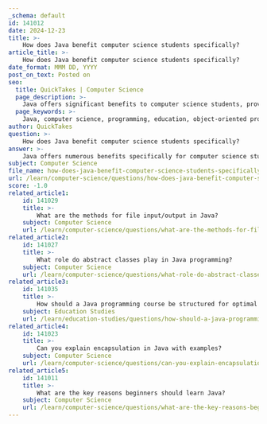 ```yaml
---
_schema: default
id: 141012
date: 2024-12-23
title: >-
    How does Java benefit computer science students specifically?
article_title: >-
    How does Java benefit computer science students specifically?
date_format: MMM DD, YYYY
post_on_text: Posted on
seo:
  title: QuickTakes | Computer Science
  page_description: >-
    Java offers significant benefits to computer science students, providing a strong foundation in programming concepts, relevance in education, versatility in application development, and a solid job market presence.
  page_keywords: >-
    Java, computer science, programming, education, object-oriented programming, job market, application development, programming languages, employability, foundational knowledge
author: QuickTakes
question: >-
    How does Java benefit computer science students specifically?
answer: >-
    Java offers numerous benefits specifically for computer science students, making it a valuable addition to their educational journey. Here are some key advantages:\n\n1. **Foundation for Future Learning**: Java's syntax is similar to English and is relatively straightforward, which helps students grasp programming concepts more easily. This foundational knowledge is crucial as it prepares them for learning other programming languages such as C, C#, C++, and Python.\n\n2. **Relevance in Education**: Java is often the primary programming language taught in many university computer science programs worldwide. Its inclusion in curricula, such as the AP Computer Science exam, ensures that students are well-prepared for both academic and professional challenges.\n\n3. **Versatility and Application**: Java is a versatile language used for developing applications across various platforms, including web, mobile, and desktop environments. This versatility means that students can apply their Java skills in multiple domains, enhancing their employability.\n\n4. **Strong Job Market**: As of September 2021, Java was the most popular programming language, leading to a consistent demand for Java developers in the job market. This demand translates into numerous job opportunities with competitive salaries, making Java a strategic choice for aspiring developers.\n\n5. **Object-Oriented Programming (OOP) Concepts**: Java is one of the most well-known object-oriented programming languages. Learning Java helps students understand key OOP concepts such as encapsulation, inheritance, and polymorphism, which are essential for software development.\n\n6. **Preparation for Advanced Topics**: By learning Java, students gain a solid understanding of fundamental programming principles, which can be beneficial when they encounter more complex topics in their studies, such as data structures and algorithms.\n\n7. **Long-Term Relevance**: Java has remained relevant since its introduction in the mid-1990s, making it a reliable choice for students who want to invest their time in learning a language that will not become obsolete quickly.\n\nIn summary, Java equips computer science students with essential programming skills, prepares them for advanced studies, and enhances their career prospects in a competitive job market.
subject: Computer Science
file_name: how-does-java-benefit-computer-science-students-specifically.md
url: /learn/computer-science/questions/how-does-java-benefit-computer-science-students-specifically
score: -1.0
related_article1:
    id: 141029
    title: >-
        What are the methods for file input/output in Java?
    subject: Computer Science
    url: /learn/computer-science/questions/what-are-the-methods-for-file-inputoutput-in-java
related_article2:
    id: 141027
    title: >-
        What role do abstract classes play in Java programming?
    subject: Computer Science
    url: /learn/computer-science/questions/what-role-do-abstract-classes-play-in-java-programming
related_article3:
    id: 141035
    title: >-
        How should a Java programming course be structured for optimal learning?
    subject: Education Studies
    url: /learn/education-studies/questions/how-should-a-java-programming-course-be-structured-for-optimal-learning
related_article4:
    id: 141023
    title: >-
        Can you explain encapsulation in Java with examples?
    subject: Computer Science
    url: /learn/computer-science/questions/can-you-explain-encapsulation-in-java-with-examples
related_article5:
    id: 141011
    title: >-
        What are the key reasons beginners should learn Java?
    subject: Computer Science
    url: /learn/computer-science/questions/what-are-the-key-reasons-beginners-should-learn-java
---
```


&nbsp;